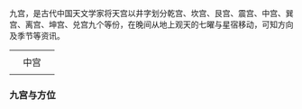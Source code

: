 九宫，是古代中国天文学家将天宫以井字划分乾宫、坎宫、艮宫、震宫、中宫、巽宫、离宫、坤宫、兑宫九个等份，在晚间从地上观天的七曜与星宿移动，可知方向及季节等资讯。


|     |     |     |
| --- | --- | --- |
|     |     |     |
|     | 中宫  |     |
|     |     |     |
	

### 九宫与方位



